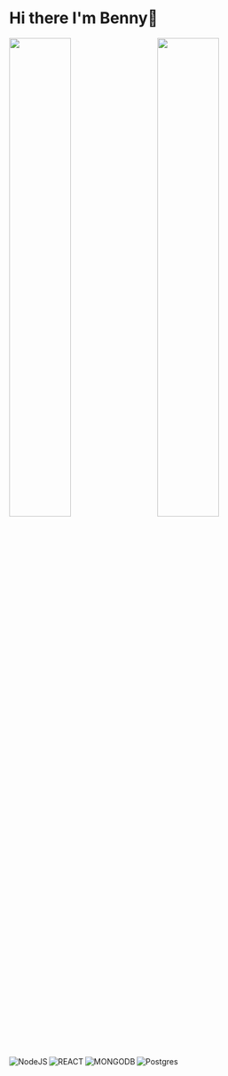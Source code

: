 # Hi there I'm Benny👋

<img align="left" width="47%" src="https://github-readme-stats.vercel.app/api?username=bennyh960&show_icons=true&theme=radical" />
<img align="right" width="47%" src="https://github-readme-stats.vercel.app/api/top-langs/?username=bennyh960&layout=compact" /> 

<img alt="NodeJS" src="https://img.shields.io/badge/node.js-%234853D.svg"  align="left">
<img alt="REACT" src="https://img.shields.io/badge/react-%23007ACC.svg" align="left"/>
<img alt="MONGODB" src="https://img.shields.io/badge/mongodb-%23323330.svg" align="left"/>
<img alt="Postgres" src="https://img.shields.io/badge/postgresql-%23E34F26.svg" align="left"/>
